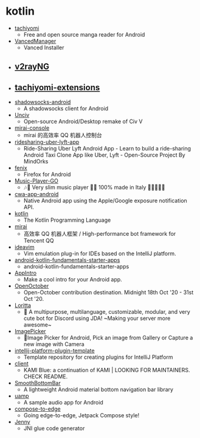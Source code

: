 # kotlin
- [tachiyomi](https://github.com/inorichi/tachiyomi)
  - Free and open source manga reader for Android
- [VancedManager](https://github.com/YTVanced/VancedManager)
  - Vanced Installer
- [v2rayNG](https://github.com/2dust/v2rayNG)
  - 
- [tachiyomi-extensions](https://github.com/inorichi/tachiyomi-extensions)
  - 
- [shadowsocks-android](https://github.com/shadowsocks/shadowsocks-android)
  - A shadowsocks client for Android
- [Unciv](https://github.com/yairm210/Unciv)
  - Open-source Android/Desktop remake of Civ V
- [mirai-console](https://github.com/mamoe/mirai-console)
  - mirai 的高效率 QQ 机器人控制台
- [ridesharing-uber-lyft-app](https://github.com/MindorksOpenSource/ridesharing-uber-lyft-app)
  - Ride-Sharing Uber Lyft Android App - Learn to build a ride-sharing Android Taxi Clone App like Uber, Lyft - Open-Source Project By MindOrks
- [fenix](https://github.com/mozilla-mobile/fenix)
  - Firefox for Android
- [Music-Player-GO](https://github.com/enricocid/Music-Player-GO)
  - 🎶🎼 Very slim music player 👨‍🎤 100% made in Italy 🍕🌳🌞🍝🌄
- [cwa-app-android](https://github.com/corona-warn-app/cwa-app-android)
  - Native Android app using the Apple/Google exposure notification API.
- [kotlin](https://github.com/JetBrains/kotlin)
  - The Kotlin Programming Language
- [mirai](https://github.com/mamoe/mirai)
  - 高效率 QQ 机器人框架 / High-performance bot framework for Tencent QQ
- [ideavim](https://github.com/JetBrains/ideavim)
  - Vim emulation plug-in for IDEs based on the IntelliJ platform.
- [android-kotlin-fundamentals-starter-apps](https://github.com/google-developer-training/android-kotlin-fundamentals-starter-apps)
  - android-kotlin-fundamentals-starter-apps
- [AppIntro](https://github.com/AppIntro/AppIntro)
  - Make a cool intro for your Android app.
- [OpenOctober](https://github.com/IEEESFIT1/OpenOctober)
  - Open-October contribution destination. Midnight 18th Oct '20 - 31st Oct '20.
- [Loritta](https://github.com/LorittaBot/Loritta)
  - 💁 A multipurpose, multilanguage, customizable, modular, and very cute bot for Discord using JDA! ~Making your server more awesome~
- [ImagePicker](https://github.com/Dhaval2404/ImagePicker)
  - 📸Image Picker for Android, Pick an image from Gallery or Capture a new image with Camera
- [intellij-platform-plugin-template](https://github.com/JetBrains/intellij-platform-plugin-template)
  - Template repository for creating plugins for IntelliJ Platform
- [client](https://github.com/kami-blue/client)
  - KAMI Blue: a continuation of KAMI | LOOKING FOR MAINTAINERS. CHECK README.
- [SmoothBottomBar](https://github.com/ibrahimsn98/SmoothBottomBar)
  - A lightweight Android material bottom navigation bar library
- [uamp](https://github.com/android/uamp)
  - A sample audio app for Android
- [compose-to-edge](https://github.com/evowizz/compose-to-edge)
  - Going edge-to-edge, Jetpack Compose style!
- [Jenny](https://github.com/LanderlYoung/Jenny)
  - JNI glue code generator
